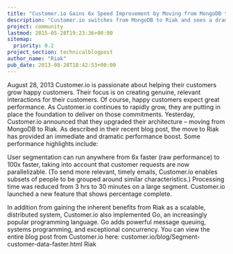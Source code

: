 ```yaml
---
title: "Customer.io Gains 6x Speed Improvement by Moving from MongoDB to Riak"
description: "Customer.io switches from MongoDB to Riak and sees a dramatic performance boost."
project: community
lastmod: 2015-05-28T19:23:36+00:00
sitemap:
  priority: 0.2
project_section: technicalblogpost
author_name: "Riak"
pub_date: 2013-08-28T18:42:53+00:00
---
```

August 28, 2013
Customer.io is passionate about helping their customers grow happy customers. Their focus is on creating genuine, relevant interactions for their customers. Of course, happy customers expect great performance. As Customer.io continues to rapidly grow, they are putting in place the foundation to deliver on those commitments.
Yesterday, Customer.io announced that they upgraded their architecture – moving from MongoDB to Riak. As described in their recent blog post, the move to Riak has provided an immediate and dramatic performance boost. Some performance highlights include:

User segmentation can run anywhere from 6x faster (raw performance) to 100x faster, taking into account that customer requests are now parallelizable. (To send more relevant, timely emails, Customer.io enables subsets of people to be grouped around similar characteristics.)
Processing time was reduced from 3 hrs to 30 minutes on a large segment.
Customer.io launched a new feature that shows percentage complete.

In addition from gaining the inherent benefits from Riak as a scalable, distributed system, Customer.io also implemented Go, an increasingly popular programming language. Go adds powerful message queuing, systems programming, and exceptional concurrency.
You can view the entire blog post from Customer.io here: customer.io/blog/Segment-customer-data-faster.html
Riak

